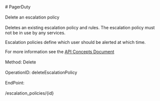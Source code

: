 <br>#     PagerDuty</br>
<br>Delete an escalation policy</br>
<br>Deletes an existing escalation policy and rules. The escalation policy must not be in use by any services.

Escalation policies define which user should be alerted at which time.

For more information see the [API Concepts Document](../../docs/CONCEPTS.md#escalation-policies)
</br>
<br>Method: Delete</br>
<br>OperationID: deleteEscalationPolicy</br>
<br>EndPoint:</br>
<br>/escalation_policies/{id}</br>
